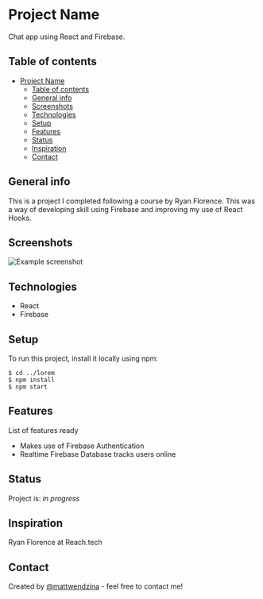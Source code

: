 # Project Name
Chat app using React and Firebase. 

## Table of contents
- [Project Name](#project-name)
  - [Table of contents](#table-of-contents)
  - [General info](#general-info)
  - [Screenshots](#screenshots)
  - [Technologies](#technologies)
  - [Setup](#setup)
  - [Features](#features)
  - [Status](#status)
  - [Inspiration](#inspiration)
  - [Contact](#contact)

## General info
This is a project I completed following a course by Ryan Florence. This was a way of developing skill using Firebase and improving my use of React Hooks. 

## Screenshots
![Example screenshot]("./images/screenShot2.png")

## Technologies
* React  
* Firebase

## Setup
To run this project, install it locally using npm:

```
$ cd ../lorem
$ npm install
$ npm start
```

## Features
List of features ready
* Makes use of Firebase Authentication
* Realtime Firebase Database tracks users online


## Status
Project is: _in progress_

## Inspiration
Ryan Florence at Reach.tech

## Contact
Created by [@mattwendzina]() - feel free to contact me!